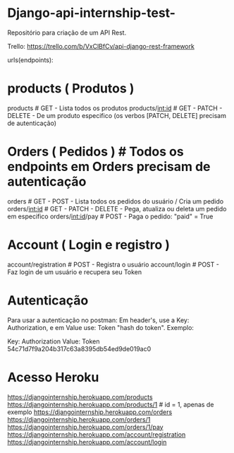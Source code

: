 # Django-api-internship-test-
Repositório para criação de um API Rest.

Trello: https://trello.com/b/VxClBfCv/api-django-rest-framework

urls(endpoints):
# products ( Produtos )
products                          # GET - Lista todos os produtos
products/<int:id>                 # GET - PATCH - DELETE - De um produto especifico (os verbos [PATCH, DELETE] precisam de autenticação)
# Orders ( Pedidos )              # Todos os endpoints em Orders precisam de autenticação
orders                            # GET - POST - Lista todos os pedidos do usuário / Cria um pedido
orders/<int:id>                   # GET - PATCH - DELETE - Pega, atualiza ou deleta um pedido em especifico
orders/<int:id>/pay               # POST - Paga o pedido: "paid" = True
# Account ( Login e registro )    
account/registration              # POST - Registra o usuário
account/login                     # POST - Faz login de um usuário e recupera seu Token

# Autenticação
Para usar a autenticação no postman:
Em header's, use a Key: Authorization, e em Value use: Token "hash do token".
Exemplo:

Key: Authorization
Value: Token 54c71d7f9a204b317c63a8395db54ed9de019ac0

# Acesso Heroku
https://djangointernship.herokuapp.com/products
https://djangointernship.herokuapp.com/products/1     # id = 1, apenas de exemplo
https://djangointernship.herokuapp.com/orders
https://djangointernship.herokuapp.com/orders/1
https://djangointernship.herokuapp.com/orders/1/pay 
https://djangointernship.herokuapp.com/account/registration
https://djangointernship.herokuapp.com/account/login

